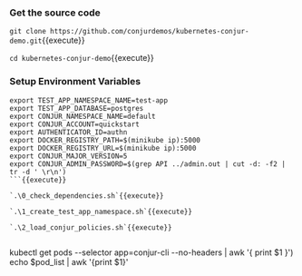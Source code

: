 

### Get the source code

`git clone https://github.com/conjurdemos/kubernetes-conjur-demo.git`{{execute}}

`cd kubernetes-conjur-demo`{{execute}}

### Setup Environment Variables

```
export TEST_APP_NAMESPACE_NAME=test-app
export TEST_APP_DATABASE=postgres
export CONJUR_NAMESPACE_NAME=default
export CONJUR_ACCOUNT=quickstart
export AUTHENTICATOR_ID=authn
export DOCKER_REGISTRY_PATH=$(minikube ip):5000
export DOCKER_REGISTRY_URL=$(minikube ip):5000
export CONJUR_MAJOR_VERSION=5
export CONJUR_ADMIN_PASSWORD=$(grep API ../admin.out | cut -d: -f2 | tr -d ' \r\n')
```{{execute}}

`.\0_check_dependencies.sh`{{execute}}

`.\1_create_test_app_namespace.sh`{{execute}}

`.\2_load_conjur_policies.sh`{{execute}}


```
kubectl get pods --selector app=conjur-cli --no-headers | awk '{ print $1 }')
echo $pod_list | awk '{print $1}'
```{{execute}}
